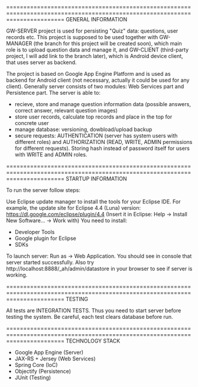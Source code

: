 =============================================================================================================================
                                                GENERAL INFORMATION

GW-SERVER project is used for persisting "Quiz" data: questions, user records etc. This project is supposed to be used together with GW-MANAGER (the branch for this project will be created soon), which main role is to upload question data and manage it, and GW-CLIENT (third-party project, I will add link to the branch later), which is Android device client, that uses server as backend.

The project is based on Google App Engine Platform and is used as backend for Android client (not necessary, actually it could be used for any client). Generally server consists of two modules: Web Services part and Persistence part. The server is able to:

- recieve, store and manage question information data (possible answers, correct answer, relevant question images)
- store user records, calculate top records and place in the top for concrete user
- manage database: versioning, dowbload/upload backup
- secure requests: AUTHENTICATION (server has system users with different roles) and AUTHORIZATION (READ, WRITE, ADMIN permissions for different requests). Storing hash instead of password itself for users with WRITE and ADMIN roles.

=============================================================================================================================
                                                STARTUP INFORMATION

To run the server follow steps:

Use Eclipse update manager to install the tools for your Eclipse IDE. For example, the update site for Eclipse 4.4 (Luna)  version: https://dl.google.com/eclipse/plugin/4.4 (Insert it in Eclipse: Help -> Install New Software... -> Work with) You need to install:

- Developer Tools
- Google plugin for Eclipse
- SDKs

To launch server: Run as -> Web Application. You should see in console that server started successfully. Also try http://localhost:8888/_ah/admin/datastore in your browser to see if server is working.

=============================================================================================================================
                                                    TESTING

All tests are INTEGRATION TESTS. Thus you need to start server before testing the system. Be careful, each test clears database before run.

=============================================================================================================================
                                                TECHNOLOGY STACK

- Google App Engine (Server)
- JAX-RS + Jersey (Web Services)
- Spring Core (IoC)
- Objectify (Persistence)
- JUnit (Testing)
